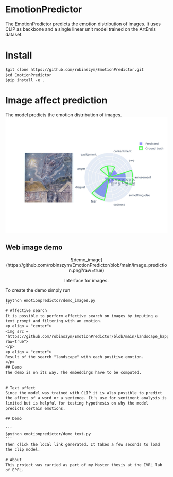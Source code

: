 # EmotionPredictor

The EmotionPredictor predicts the emotion distribution of images. It uses CLIP as backbone and a single linear unit model trained on the ArtEmis dataset.

# Install

```
$git clone https://github.com/robinszym/EmotionPredictor.git
$cd EmotionPredictor
$pip install -e .
```
# Image affect prediction
The model predicts the emotion distribution of images.
![example](https://github.com/robinszym/EmotionPredictor/blob/beta/example.jpeg?raw=true)

## Web image demo

<p align = "center">
![demo_image](https://github.com/robinszym/EmotionPredictor/blob/main/image_prediction.png?raw=true)
</p>
<p align = "center">
Interface for images.
</p>

To create the demo simply run 
````
$python emotionpredictor/demo_images.py
```
# Affective search
It is possible to perform affective search on images by imputing a text prompt and filtering with an emotion.
<p align = "center">
<img src = "https://github.com/robinszym/EmotionPredictor/blob/main/landscape_happy.jpeg?raw=true">
</p>
<p align = "center">
Result of the search "landscape" with each positive emotion.
</p>
## Demo
The demo is on its way. The embeddings have to be computed.


# Text affect
Since the model was trained with CLIP it is also possible to predict the affect of a word or a sentence. It's use for sentiment analysis is limited but is helpful for testing hypothesis on why the model predicts certain emotions. 

## Demo

```
$python emotionpredictor/demo_text.py
```
Then click the local link generated. It takes a few seconds to load the clip model.

# About
This project was carried as part of my Master thesis at the IVRL lab of EPFL.



